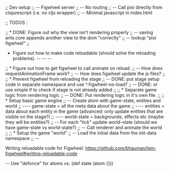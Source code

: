 ;; Dev setup
;; -- Figwheel server
;; -- No routing
;; -- Call pixi directly from clojurescript (i.e. no cljs wrapper)
;; -- Minimal javascript in index.html

;; TODOS :

;; * DONE: Figure out why the view isn't rendering properly
;; -- saving ants.core appends another view to the dom "correctly"
;; -- lookup "pixi figwheel"
;;

* Figure out how to make code reloadable (should solve the reloading problems).
--
--
--

;; * Figure out how to get figwheel to call animate on reload.
;; -- How does requestAnimationFrame work?
;; -- How does figwheel update the js files?
;;
;; * Prevent figwheel from reloading the stage
;; -- DONE: put stage setup code in separate namespace and use ^:figwheel-no-load?
;; -- DONE: or use simple if to check if stage is not already added
;;
;; * Separate game logic from rendering logic
;; -- DONE: Put rendering logic in it's own file.
;;
;; * Setup basic game engine
;; -- Create atom with game-state, entities and world
;; ---- game-state = all the meta data about the game
;; ---- entities = data about each entity in the game (advanced: only update entities that are visible on the stage?)
;; ---- world-state = backgrounds, effects etc (maybe they will be entities?)
;; -- For each "tick" update world-state (should we have game-state vs world-state?)
;; -- Call renderer and animate the world
;;
;; * Setup the game "world"
;; -- Load the initial data from the init-data namespace
;; --

Writing reloadable code for Figwheel:
https://github.com/bhauman/lein-figwheel#writing-reloadable-code

-- Use "defonce" for atoms vs. (def state (atom {}))

